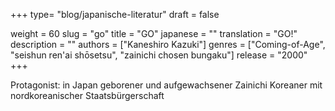 +++
type= "blog/japanische-literatur"
draft = false

weight = 60
slug = "go"
title = "GO"
japanese = ""
translation = "GO!"
description = ""
authors = ["Kaneshiro Kazuki"]
genres = ["Coming-of-Age", "seishun ren'ai shōsetsu", "zainichi chosen bungaku"]
release = "2000"
+++

Protagonist: in Japan geborener und aufgewachsener Zainichi Koreaner mit nordkoreanischer Staatsbürgerschaft
